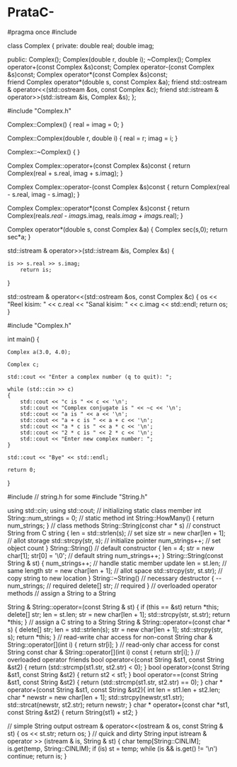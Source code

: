 # PrataC-

#pragma once
#include <iostream>
	
class Complex
{
private:
	double real;
	double imag;

public:
	Complex();
	Complex(double r, double i);
	~Complex();
	Complex operator+(const Complex &s)const;
	Complex operator-(const Complex &s)const;
	Complex operator*(const Complex &s)const;	
	friend Complex operator*(double s, const Complex &a);
	friend std::ostream & operator<<(std::ostream &os, const Complex &c);
	friend std::istream & operator>>(std::istream &is, Complex &s);
};

#include "Complex.h"



Complex::Complex()
{
	real = imag = 0;
}

Complex::Complex(double r, double i)
{
	real = r;
	imag = i;
}

Complex::~Complex()
{
}

Complex Complex::operator+(const Complex &s)const {
	return Complex(real + s.real, imag + s.imag);
}

Complex Complex::operator-(const Complex &s)const {
	return Complex(real - s.real, imag - s.imag);
}

Complex Complex::operator*(const Complex &s)const {
	return Complex(real*s.real - imag*s.imag, real*s.imag + imag*s.real);
}

Complex operator*(double s, const Complex &a) {
	Complex sec(s,0);
	return sec*a;
}

std::istream & operator>>(std::istream &is, Complex &s) {
	
	is >> s.real >> s.imag;
		return is;

}

std::ostream & operator<<(std::ostream &os, const Complex &c) {
	os << "Reel kisim: " << c.real << "Sanal kisim: " << c.imag << std::endl;
	return os;
}

#include "Complex.h"

int main() {

	Complex a(3.0, 4.0);

	Complex c;

	std::cout << "Enter a complex number (q to quit): ";
	
	while (std::cin >> c)
	{
		std::cout << "c is " << c << '\n';
		std::cout << "Complex conjugate is " << ~c << '\n';
		std::cout << "a is " << a << '\n';
		std::cout << "a + c is " << a + c << '\n';
		std::cout << "a * c is " << a * c << '\n';
		std::cout << "2 * c is " << 2 * c << '\n';
		std::cout << "Enter new complex number: ";
	}

	std::cout << "Bye" << std::endl;

	return 0;
}

#include <cstring> // string.h for some
#include "String.h"

using std::cin;
using std::cout;
// initializing static class member
int String::num_strings = 0;
// static method
int String::HowMany()
{
	return num_strings;
}
// class methods
String::String(const char * s) // construct String from C string
{
	len = std::strlen(s); // set size
	str = new char[len + 1]; // allot storage
	std::strcpy(str, s); // initialize pointer
	num_strings++; // set object count
}
String::String() // default constructor
{
	len = 4;
	str = new char[1];
	str[0] = '\0'; // default string
	num_strings++;
}
String::String(const String & st)
{
	num_strings++; // handle static member update
	len = st.len; // same length
	str = new char[len + 1]; // allot space
	std::strcpy(str, st.str); // copy string to new location
}
String::~String() // necessary destructor
{
	--num_strings; // required
	delete[] str; // required
}
// overloaded operator methods
// assign a String to a String

String & String::operator=(const String & st)
{
	if (this == &st)
		return *this;
	delete[] str;
	len = st.len;
	str = new char[len + 1];
	std::strcpy(str, st.str);
	return *this;
}
// assign a C string to a String
String & String::operator=(const char * s)
{
	delete[] str;
	len = std::strlen(s);
	str = new char[len + 1];
	std::strcpy(str, s);
	return *this;
}
// read-write char access for non-const String
char & String::operator[](int i)
{
	return str[i];
}
// read-only char access for const String
const char & String::operator[](int i) const
{
	return str[i];
}
// overloaded operator friends
bool operator<(const String &st1, const String &st2)
{
	return (std::strcmp(st1.str, st2.str) < 0);
}
bool operator>(const String &st1, const String &st2)
{
	return st2 < st1;
}
bool operator==(const String &st1, const String &st2)
{
	return (std::strcmp(st1.str, st2.str) == 0);
}
char * operator+(const String &st1, const String &st2){
	int len = st1.len + st2.len;
	char * newstr = new char[len + 1];
	std::strcpy(newstr,st1.str);
	std::strcat(newstr, st2.str);
	return newstr;
}
char * operator+(const char *st1, const String &st2) {
	return String(st1) + st2;
}

// simple String output
ostream & operator<<(ostream & os, const String & st)
{
	os << st.str;
	return os;
}
// quick and dirty String input
istream & operator >> (istream & is, String & st)
{
	char temp[String::CINLIM];
	is.get(temp, String::CINLIM);
	if (is)
		st = temp;
	while (is && is.get() != '\n')
		continue;
	return is;
}

